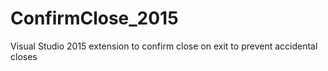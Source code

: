 # ConfirmClose_2015
Visual Studio 2015 extension to confirm close on exit to prevent accidental closes
